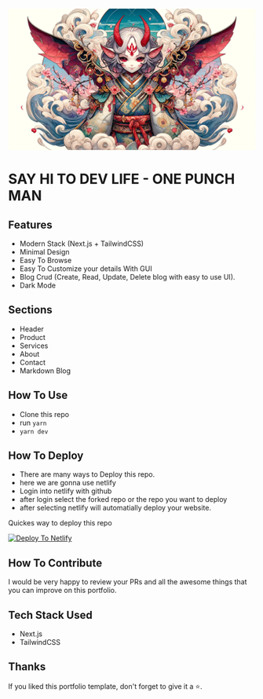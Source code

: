 ![thumbnail](https://github.com/teinnt/react-portfolio-template/blob/main/public/images/thumbnail.jpg)

# SAY HI TO DEV LIFE - ONE PUNCH MAN

## Features

- Modern Stack (Next.js + TailwindCSS)
- Minimal Design
- Easy To Browse
- Easy To Customize your details With GUI
- Blog Crud (Create, Read, Update, Delete blog with easy to use UI).
- Dark Mode

## Sections

- Header
- Product
- Services
- About
- Contact
- Markdown Blog

## How To Use

- Clone this repo
- run `yarn`
- `yarn dev`

## How To Deploy

- There are many ways to Deploy this repo.
- here we are gonna use netlify
- Login into netlify with github
- after login select the forked repo or the repo you want to deploy
- after selecting netlify will automatially deploy your website.

Quickes way to deploy this repo

[![Deploy To
Netlify](https://www.netlify.com/img/deploy/button.svg)](https://app.netlify.com/start/deploy?repository=https://github.com/YOUR_GITHUB_NAME/react-portfolio-template)

## How To Contribute

I would be very happy to review your PRs and all the awesome things that you can
improve on this portfolio.

## Tech Stack Used

- Next.js
- TailwindCSS

## Thanks

If you liked this portfolio template, don't forget to give it a ⭐.
